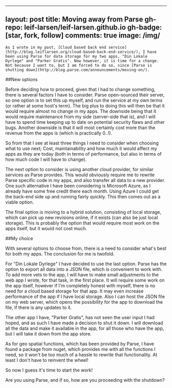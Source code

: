 
---
layout: post
title: Moving away from Parse
gh-repo: leif-larsen/leif-larsen.github.io
gh-badge: [star, fork, follow]
comments: true
image: /img/
---
    
    As I wrote in my post, [Cloud based back end service](http://blog.leiflarsen.org/cloud-based-back-end-service/), I have been using Parse for data storage for my two apps, "Din Lokale Dyrlege" and "Parker Gratis". Now however, it is time for a change. Not because I want to, but I am forced to do so, since [Parse is shutting down](http://blog.parse.com/announcements/moving-on/).

##New options

Before deciding how to proceed, given that I had to change something, there is several factors I have to consider. Parse open-sourced their server, so one option is to set this up myself, and run the service at my own terms (or rather at some host's term). The big plus to doing this will then be that it would require almost no change in my apps. The downside being that it would require maintenance from my side (server-side that is), and I will have to spend time keeping up to date on potential security flaws and other bugs. Another downside is that it will most certainly cost more than the revenue from the apps is (which is practically 0..!).

So from that I see at least three things I need to consider when choosing what to use next; Cost, maintainability and how much it would affect my apps as they are today (both in terms of performance, but also in terms of how much code I will have to change).

The next option to consider is using another cloud provider, for similar services as Parse provides. This would obviously require me to rewrite Parse specific code in my apps, and also transfer all data to a new provider. One such alternative I have been considering is Microsoft Azure, as I already have some free credit there each month. Using Azure I could get the back-end side up and running fairly quickly. This then comes out as a viable option. 

The final option is moving to a hybrid solution, consisting of local storage, which can pick up new revisions online, if it exists (can also be just local storage). This is probably the option that would require most work on the apps itself, but it would not cost much.

##My choice

With several options to choose from, there is a need to consider what's best for both my apps. The conclusion for me is twofold.

For "Din Lokale Dyrlege" I have decided to use the last option. Parse has the option to export all data into a JSON file, which is convenient to work with. To add more vets to the app, I will have to make small adjustments to the web app I wrote, for that task, in the first place. It will require some work on the app itself, however if I'm completely honest with myself, there is no need for a cloud based storage for that app. It may even increase performance of the app if I have local storage. Also I can host the JSON file on my web server, which opens the possibility for the app to download the file, if there is any updates to it.

The other app I have, "Parker Gratis", has not seen the user input I had hoped, and as such I have made a decision to shut it down. I will download all the data and make it available in the app, for all those who have the app, but I will take it down from the app store. 

As for geo spatial functions, which has been provided by Parse, I have found a package from nuget, which provides me with all the functions I need, so it won't be too much of a hassle to rewrite that functionality. At least I don't have to reinvent the wheel!

So now I guess it's time to start the work!

Are you using Parse, and if so, how are you proceeding with the shutdown?